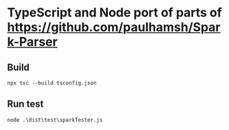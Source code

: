 # TypeScript and Node port of parts of https://github.com/paulhamsh/Spark-Parser

## Build
`npx tsc --build tsconfig.json`

## Run test
`node .\dist\test\sparkTester.js`